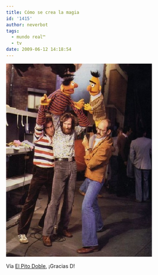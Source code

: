 ```yaml
---
title: Cómo se crea la magia
id: '1415'
author: neverbot
tags:
  - mundo real™
  - tv
date: 2009-06-12 14:18:54
---
```


![Epi y Blas](./como-se-crea-la-magia/epi-y-blas.jpg "Epi y Blas")

Vía [El Pito Doble](http://www.pitodoble.com/2009/06/11/la-verdad-sobre-epi-y-blas/), ¡Gracias D!